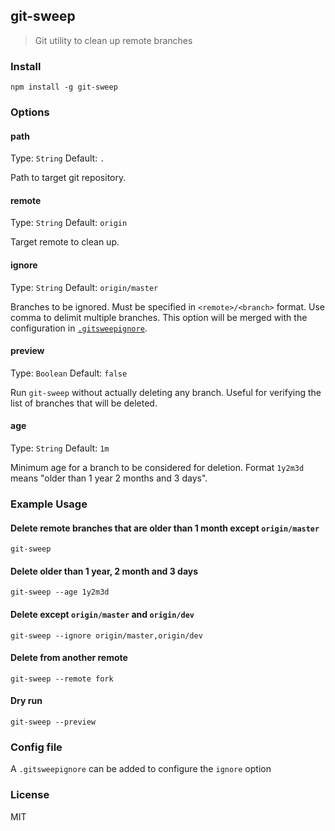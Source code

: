 git-sweep
---------
> Git utility to clean up remote branches


### Install
```
npm install -g git-sweep
```

### Options

#### path

Type: `String`
Default: `.`

Path to target git repository.

#### remote

Type: `String`
Default: `origin`

Target remote to clean up.

#### ignore

Type: `String`
Default: `origin/master`

Branches to be ignored. Must be specified in `<remote>/<branch>` format. Use comma to delimit multiple branches.
This option will be merged with the configuration in [`.gitsweepignore`](#config-file).

#### preview

Type: `Boolean`
Default: `false`

Run `git-sweep` without actually deleting any branch. Useful for verifying the list of branches that will be deleted.

#### age

Type: `String`
Default: `1m`

Minimum age for a branch to be considered for deletion. Format `1y2m3d` means "older than 1 year 2 months and 3 days".


### Example Usage

#### Delete remote branches that are older than 1 month except `origin/master`
```
git-sweep
```

#### Delete older than 1 year, 2 month and 3 days
```
git-sweep --age 1y2m3d
```

#### Delete except `origin/master` and `origin/dev`
```
git-sweep --ignore origin/master,origin/dev
```

#### Delete from another remote
```
git-sweep --remote fork
```

#### Dry run
```
git-sweep --preview
```


### Config file
A `.gitsweepignore` can be added to configure the `ignore` option


### License
MIT
